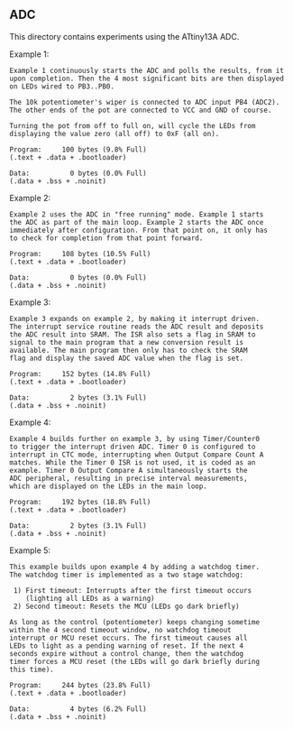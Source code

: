 ADC
---

This directory contains experiments using the ATtiny13A ADC.

Example 1:

    Example 1 continuously starts the ADC and polls the results, from it
    upon completion. Then the 4 most significant bits are then displayed
    on LEDs wired to PB3..PB0. 

    The 10k potentiometer's wiper is connected to ADC input PB4 (ADC2).
    The other ends of the pot are connected to VCC and GND of course.

    Turning the pot from off to full on, will cycle the LEDs from 
    displaying the value zero (all off) to 0xF (all on).

    Program:     100 bytes (9.8% Full)
    (.text + .data + .bootloader)
    
    Data:          0 bytes (0.0% Full)
    (.data + .bss + .noinit)

Example 2:

    Example 2 uses the ADC in "free running" mode. Example 1 starts
    the ADC as part of the main loop. Example 2 starts the ADC once
    immediately after configuration. From that point on, it only has 
    to check for completion from that point forward.

    Program:     108 bytes (10.5% Full)
    (.text + .data + .bootloader)
    
    Data:          0 bytes (0.0% Full)
    (.data + .bss + .noinit)

Example 3:

    Example 3 expands on example 2, by making it interrupt driven.
    The interrupt service routine reads the ADC result and deposits
    the ADC result into SRAM. The ISR also sets a flag in SRAM to
    signal to the main program that a new conversion result is 
    available. The main program then only has to check the SRAM
    flag and display the saved ADC value when the flag is set.

    Program:     152 bytes (14.8% Full)
    (.text + .data + .bootloader)
    
    Data:          2 bytes (3.1% Full)
    (.data + .bss + .noinit)

Example 4:

    Example 4 builds further on example 3, by using Timer/Counter0
    to trigger the interrupt driven ADC. Timer 0 is configured to
    interrupt in CTC mode, interrupting when Output Compare Count A
    matches. While the Timer 0 ISR is not used, it is coded as an
    example. Timer 0 Output Compare A simultaneously starts the
    ADC peripheral, resulting in precise interval measurements,
    which are displayed on the LEDs in the main loop.
    
    Program:     192 bytes (18.8% Full)
    (.text + .data + .bootloader)
    
    Data:          2 bytes (3.1% Full)
    (.data + .bss + .noinit)


Example 5:

    This example builds upon example 4 by adding a watchdog timer.
    The watchdog timer is implemented as a two stage watchdog:

     1) First timeout: Interrupts after the first timeout occurs 
        (lighting all LEDs as a warning)
     2) Second timeout: Resets the MCU (LEDs go dark briefly)

    As long as the control (potentiometer) keeps changing sometime
    within the 4 second timeout window, no watchdog timeout
    interrupt or MCU reset occurs. The first timeout causes all
    LEDs to light as a pending warning of reset. If the next 4
    seconds expire without a control change, then the watchdog
    timer forces a MCU reset (the LEDs will go dark briefly during
    this time).

    Program:     244 bytes (23.8% Full)
    (.text + .data + .bootloader)
    
    Data:          4 bytes (6.2% Full)
    (.data + .bss + .noinit)

